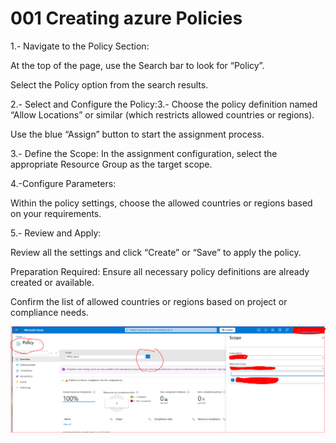 # 001 Creating azure Policies

1.- Navigate to the Policy Section:

At the top of the page, use the Search bar to look for “Policy”.

Select the Policy option from the search results.

2.- Select and Configure the Policy:3.- Choose the policy definition named “Allow Locations” or similar (which restricts allowed countries or regions).

Use the blue “Assign” button to start the assignment process.

3.- Define the Scope:
In the assignment configuration, select the appropriate Resource Group as the target scope.

4.-Configure Parameters:

Within the policy settings, choose the allowed countries or regions based on your requirements.

5.- Review and Apply:

Review all the settings and click “Create” or “Save” to apply the policy.

Preparation Required:
Ensure all necessary policy definitions are already created or available.

Confirm the list of allowed countries or regions based on project or compliance needs.

<img src="https://github.com/sjcb10b/az-104-project/blob/main/images/001.PNG" alt="createing azure policy" width="750"/>
